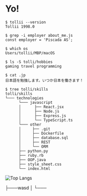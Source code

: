 # Yo!

```
$ tollii --version
Tollii 1998.0

$ grep -i employer about_me.js
const employer = 'Piscada AS';

$ which os
Users/tollii/MBP/macOS

$ ls -S tolli/hobbies
gaming travel programming 

$ cat .jp
日本語を勉強します。いつか日本を働きます！

$ tree tolli/skills
tolli/skills
└─── technologies
      └─── javascript
      │      ├── React.jsx
      │      ├── Node.js
      │      ├── Express.js
      │      └── TypeScript.ts
      └─── other
      │     ├── .git
      │     ├── Dockerfile
      │     ├── database.sql
      │     ├── REST
      │     └── ORM
      ├── python.py
      ├── ruby.rb
      ├── OOP.java
      ├── style_sheet.css
      └── index.html

```



![Top Langs](https://github-readme-stats.vercel.app/api/top-langs/?username=tollii&hide=TeX&layout=compact) </br>

├───wasd
│
└───
